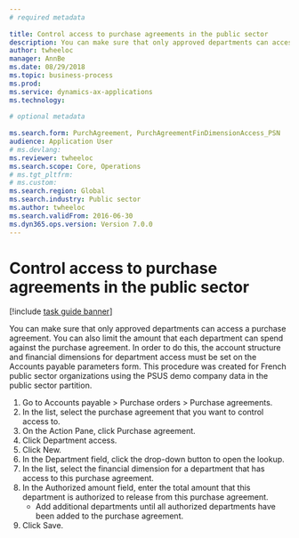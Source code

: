 ```yaml
--- 
# required metadata 
 
title: Control access to purchase agreements in the public sector
description: You can make sure that only approved departments can access a purchase agreement. 
author: twheeloc
manager: AnnBe 
ms.date: 08/29/2018
ms.topic: business-process 
ms.prod:  
ms.service: dynamics-ax-applications 
ms.technology:  
 
# optional metadata 
 
ms.search.form: PurchAgreement, PurchAgreementFinDimensionAccess_PSN   
audience: Application User 
# ms.devlang:  
ms.reviewer: twheeloc
ms.search.scope: Core, Operations 
# ms.tgt_pltfrm:  
# ms.custom:  
ms.search.region: Global
ms.search.industry: Public sector
ms.author: twheeloc
ms.search.validFrom: 2016-06-30 
ms.dyn365.ops.version: Version 7.0.0 
---
```

# Control access to purchase agreements in the public sector

[!include [task guide banner](../../includes/task-guide-banner.md)]

You can make sure that only approved departments can access a purchase agreement. You can also limit the amount that each department can spend against the purchase agreement. In order to do this, the account structure and financial dimensions for department access must be set on the Accounts payable parameters form. This procedure was created for French public sector organizations using the PSUS demo company data in the public sector partition.

1. Go to Accounts payable > Purchase orders > Purchase agreements.
2. In the list, select the purchase agreement that you want to control access to.
3. On the Action Pane, click Purchase agreement.
4. Click Department access.
5. Click New.
6. In the Department field, click the drop-down button to open the lookup.
7. In the list, select the financial dimension for a department that has access to this purchase agreement.
8. In the Authorized amount field, enter the total amount that this department is authorized to release from this purchase agreement.
    * Add additional departments until all authorized departments have been added to the purchase agreement.  
9. Click Save.

